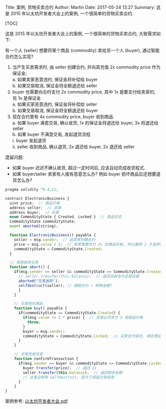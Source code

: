 Title: 案例, 货物买卖合约
Author: Martin
Date: 2017-05-24 13:27
Summary: 这是 2015 年以太坊开发者大会上的案例, 一个很简单的货物买卖合约.

[TOC]

这是 2015 年以太坊开发者大会上的案例, 一个很简单的货物买卖合约, 大致需求如下:

有一个人 (seller) 想要将某个商品 (commodity) 卖给另一个人 (buyer), 通过智能合约怎么实现?

1. 当产生买卖需求时, 由 seller 创建合约, 并向其充值 2x commodity price 作为保证金;<br>
  a. 如果卖家恶意违约, 保证金将补偿给 buyer<br>
  b. 如果交易取消, 保证金将全额退还给 seller<br>
2. buyer 也需要向合约支付 2x commodity price, 其中 1x 是要支付给卖家的, 另 1x 是保证金<br>
  a. 如果买家恶意违约, 保证金将补偿给 seller<br>
  b. 如果交易取消, 保证金将全额退还给 buyer<br>
3. 现在合约里有 4x commodity price, buyer 收到商品<br>
  a. 如果 buyer 满意交易, 确认收货, 1x 的保证金将退还给 buyer, 3x 将退还给 seller<br>
  b. 如果 buyer 不满意交易, 发起退货流程<br>
    i. buyer 发起退货<br>
    ii. seller  收到商品, 确认退货, 2x 退还给 buyer, 2x 退还给 seller<br>

遗留问题:

  - 如果 buyer 迟迟不确认收货, 超过一定时间后, 应该自动完成收货程式.<br>
  - 如果 buyer/seller 卖家有人报有恶意怎么办? 例如 buyer 损坏商品后还想要退货怎么办?<br>

```javascript
pragma solidity ^0.4.11;

contract ElectronicBusiness {
  uint price;  // 商品价格
  address seller;  // 卖家
  address buyer;  // 买家
  enum CommodityState { Created, Locked }  // 商品状态
  CommodityState commodityState;
  event aborted(string);

  function ElectronicBusiness() payable {
    seller = msg.sender;  // 由卖家创建合约
    price = msg.value / 2;  // 卖家需要支付 2x 的商品价格, 所以要除 2 才是原价
    commodityState = CommodityState.Created;
  }

  // 卖家放弃交易
  function abort() {
    if(msg.sender == seller && commodityState == CommodityState.Created) {
      // seller.transfer(this.balance);  // 返回当前合约全部余额
      aborted("交易放弃");
      selfdestruct(seller); // 销毁合约 + 转移金额?
      }
    }

    // 买家购买商品
    function buy() payable {
      if(commodityState == CommodityState.Created) {
        if(msg.value != 2 * price) {  // 买家必须支付 2 倍商品价格
          throw;
        }
        buyer = msg.sender;
        commodityState = CommodityState.Locked;  // 买家支付成功, 锁定商品
      }
    }

    // 买家完成交易
    function confirmTransaction {
      if(msg.sender == buyer && commodityState == CommodityState.Locked) {
        buyer.transfer(price);  // 返回 1x
        seller.transfer(this.balance);  // 返回剩余金额
        // 这里没有用 selfdestruct, 是为了保留交易信息
      }
    }
}
```

案例参考: [以太坊开发者大会.pdf](http://pan.baidu.com/s/1hrCyirU)